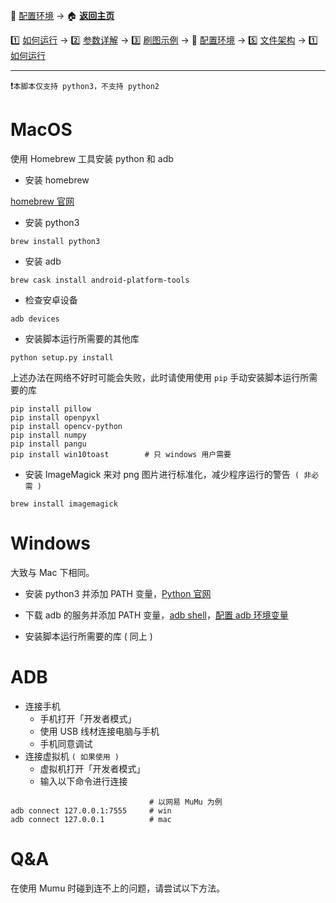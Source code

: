 📙 [配置环境](https://github.com/airbirdx/fgo-auto-run/blob/master/wiki/environment.md) → :house: **[返回主页](https://github.com/airbirdx/fgo-auto-run)**

1️⃣ [如何运行](https://github.com/airbirdx/fgo-auto-run/blob/master/wiki/howtorun.md) → 2️⃣ [参数详解](https://github.com/airbirdx/fgo-auto-run/blob/master/wiki/parameter.md) → 3️⃣ [刷图示例](https://github.com/airbirdx/fgo-auto-run/blob/master/wiki/example.md) → 📙 [配置环境](https://github.com/airbirdx/fgo-auto-run/blob/master/wiki/environment.md) → :five: [文件架构](https://github.com/airbirdx/fgo-auto-run/blob/master/wiki/architecture.md) → 1️⃣ [如何运行](https://github.com/airbirdx/fgo-auto-run/blob/master/wiki/howtorun.md)

---

:exclamation:`本脚本仅支持 python3，不支持 python2`

# MacOS

使用 Homebrew 工具安装 python 和 adb

* 安装 homebrew

[homebrew 官网](https://brew.sh/)

* 安装 python3

```
brew install python3
```

* 安装 adb

```
brew cask install android-platform-tools
```

* 检查安卓设备

```
adb devices
```

* 安装脚本运行所需要的其他库

```
python setup.py install
```
上述办法在网络不好时可能会失败，此时请使用使用 `pip` 手动安装脚本运行所需要的库

```
pip install pillow
pip install openpyxl
pip install opencv-python
pip install numpy
pip install pangu
pip install win10toast        # 只 windows 用户需要
```

* 安装 ImageMagick 来对 png 图片进行标准化，减少程序运行的警告` ( 非必需 )`

```
brew install imagemagick
```

#  Windows

大致与 Mac 下相同。

* 安装 python3 并添加 PATH 变量，[Python 官网](https://www.python.org/)
* 下载 adb 的服务并添加 PATH 变量，[adb shell](http://adbshell.com/downloads)，[配置 adb 环境变量](https://www.cnblogs.com/cnwutianhao/p/6557571.html)

* 安装脚本运行所需要的库 ( 同上 )

# ADB

* 连接手机
  * 手机打开「开发者模式」
  * 使用 USB 线材连接电脑与手机
  * 手机同意调试
* 连接虚拟机 `( 如果使用 )`
  * 虚拟机打开「开发者模式」
  * 输入以下命令进行连接

```
                               # 以网易 MuMu 为例
adb connect 127.0.0.1:7555     # win
adb connect 127.0.0.1          # mac
```

# Q&A

在使用 Mumu 时碰到连不上的问题，请尝试以下方法。
